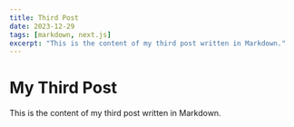 ```yaml
---
title: Third Post
date: 2023-12-29
tags: [markdown, next.js]
excerpt: "This is the content of my third post written in Markdown."
---
```


# My Third Post

This is the content of my third post written in Markdown.
